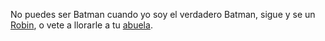 No puedes ser Batman cuando yo soy el verdadero Batman, sigue y se un [Robin](../robin/robin.md), o vete a llorarle a tu [abuela](../abuela/abuela.md).